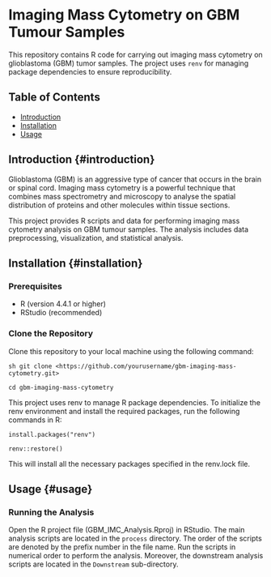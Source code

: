 # Imaging Mass Cytometry on GBM Tumour Samples

This repository contains R code for carrying out imaging mass cytometry on glioblastoma (GBM) tumor samples. The project uses `renv` for managing package dependencies to ensure reproducibility.

## Table of Contents

-   [Introduction](#introduction)
-   [Installation](#installation)
-   [Usage](#usage)

## Introduction {#introduction}

Glioblastoma (GBM) is an aggressive type of cancer that occurs in the brain or spinal cord. Imaging mass cytometry is a powerful technique that combines mass spectrometry and microscopy to analyse the spatial distribution of proteins and other molecules within tissue sections.

This project provides R scripts and data for performing imaging mass cytometry analysis on GBM tumour samples. The analysis includes data preprocessing, visualization, and statistical analysis.

## Installation {#installation}

### Prerequisites

-   R (version 4.4.1 or higher)
-   RStudio (recommended)

### Clone the Repository

Clone this repository to your local machine using the following command:

```         
sh git clone <https://github.com/yourusername/gbm-imaging-mass-cytometry.git> 

cd gbm-imaging-mass-cytometry
```

This project uses renv to manage R package dependencies. To initialize the renv environment and install the required packages, run the following commands in R:

```         
install.packages("renv")

renv::restore()
```

This will install all the necessary packages specified in the renv.lock file.

## Usage {#usage}

### Running the Analysis

Open the R project file (GBM_IMC_Analysis.Rproj) in RStudio. The main analysis scripts are located in the `process` directory. The order of the scripts are denoted by the prefix number in the file name. Run the scripts in numerical order to perform the analysis. Moreover, the downstream analysis scripts are located in the `Downstream` sub-directory.
